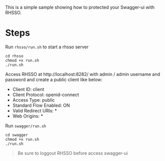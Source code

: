 This is a simple sample showing how to protected your Swagger-ui with RHSSO.

# Steps

Run `rhsso/run.sh` to start a rhsso server

```
cd rhsso
chmod +x run.sh
./run.sh
```

Access RHSSO at http://localhost:8282/ with admin / admin username and password and create a public client like below: 
- Client ID: client
- Client Protocol: openid-connect
- Access Type: public
- Standard Flow Enabled: ON
- Valid Redirect URIs: *
- Web Origins: *

Run `swagger/run.sh`
```
cd swagger
chmod +x run.sh
./run.sh
```

> Be sure to loggout RHSSO before access swagger-ui